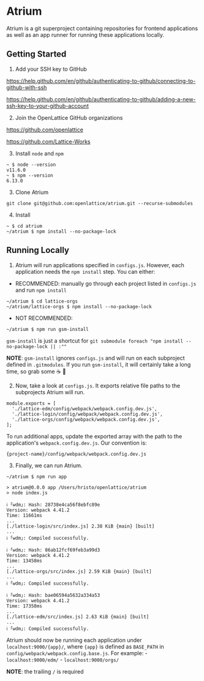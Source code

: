 # Atrium

Atrium is a git superproject containing repositories for frontend applications as well as an app runner for running these applications locally.

## Getting Started

1. Add your SSH key to GitHub

  https://help.github.com/en/github/authenticating-to-github/connecting-to-github-with-ssh

  https://help.github.com/en/github/authenticating-to-github/adding-a-new-ssh-key-to-your-github-account

2. Join the OpenLattice GitHub organizations

  https://github.com/openlattice

  https://github.com/Lattice-Works

3. Install `node` and `npm`

  ```
  ~ $ node --version
  v11.6.0
  ~ $ npm --version
  6.13.0
  ```

3. Clone Atrium

  ```
  git clone git@github.com:openlattice/atrium.git --recurse-submodules
  ```

4. Install

  ```
  ~ $ cd atrium
  ~/atrium $ npm install --no-package-lock
  ```

## Running Locally

1. Atrium will run applications specified in `configs.js`. However, each application needs the `npm install` step. You can either:
  - RECOMMENDED: manually go through each project listed in `configs.js` and run `npm install`
  
  ```
  ~/atrium $ cd lattice-orgs
  ~/atrium/lattice-orgs $ npm install --no-package-lock
  ```
  
  - NOT RECOMMENDED:

  ```
  ~/atrium $ npm run gsm-install
  ```
  `gsm-install` is just a shortcut for `git submodule foreach "npm install --no-package-lock || :""`

  **NOTE**: `gsm-install` ignores `configs.js` and will run on each subproject defined in `.gitmodules`. If you run `gsm-install`, it will certainly take a long time, so grab some :coffee: :doughnut:

2. Now, take a look at `configs.js`. It exports relative file paths to the subprojects Atrium will run.

  ```
  module.exports = [
    './lattice-edm/config/webpack/webpack.config.dev.js',
    './lattice-login/config/webpack/webpack.config.dev.js',
    './lattice-orgs/config/webpack/webpack.config.dev.js',
  ];
  ```

  To run additional apps, update the exported array with the path to the application's `webpack.config.dev.js`. Our convention is:

  `{project-name}/config/webpack/webpack.config.dev.js`

3. Finally, we can run Atrium.

  ```
  ~/atrium $ npm run app

  > atrium@0.0.0 app /Users/hristo/openlattice/atrium
  > node index.js

  ℹ ｢wdm｣: Hash: 28738e4ca56f8ebfc89e
  Version: webpack 4.41.2
  Time: 11661ms
  ...
  [./lattice-login/src/index.js] 2.38 KiB {main} [built]
  ...
  ℹ ｢wdm｣: Compiled successfully.

  ℹ ｢wdm｣: Hash: 86ab12fcf69feb3a99d3
  Version: webpack 4.41.2
  Time: 13458ms
  ...
  [./lattice-orgs/src/index.js] 2.59 KiB {main} [built]
  ...
  ℹ ｢wdm｣: Compiled successfully.

  ℹ ｢wdm｣: Hash: bae06594a5632a334a53
  Version: webpack 4.41.2
  Time: 17358ms
  ...
  [./lattice-edm/src/index.js] 2.63 KiB {main} [built]
  ...
  ℹ ｢wdm｣: Compiled successfully.
  ```

  Atrium should now be running each application under `localhost:9000/{app}/`, where `{app}` is defined as `BASE_PATH` in `config/webpack/webpack.config.base.js`. For example:
    - `localhost:9000/edm/`
    - `localhost:9000/orgs/`

  **NOTE**: the trailing `/` is required
